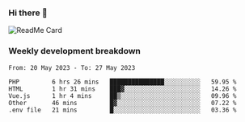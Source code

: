 ### Hi there 👋

<!--
**itzcy/itzcy** is a ✨ _special_ ✨ repository because its `README.md` (this file) appears on your GitHub profile.

Here are some ideas to get you started:

- 🔭 I’m currently working on ...
- 🌱 I’m currently learning ...
- 👯 I’m looking to collaborate on ...
- 🤔 I’m looking for help with ...
- 💬 Ask me about ...
- 📫 How to reach me: ...
- 😄 Pronouns: ...
- ⚡ Fun fact: ...
-->
![ReadMe Card](https://github-readme-stats.vercel.app/api?username=itzcy&show_icons=true&title_color=2d3198&icon_color=797cb8&text_color=24292e&bg_color=f6f8fa)

### Weekly development breakdown
<!--START_SECTION:waka-->

```text
From: 20 May 2023 - To: 27 May 2023

PHP         6 hrs 26 mins   ███████████████░░░░░░░░░░   59.95 %
HTML        1 hr 31 mins    ███▓░░░░░░░░░░░░░░░░░░░░░   14.26 %
Vue.js      1 hr 4 mins     ██▒░░░░░░░░░░░░░░░░░░░░░░   09.96 %
Other       46 mins         █▓░░░░░░░░░░░░░░░░░░░░░░░   07.22 %
.env file   21 mins         █░░░░░░░░░░░░░░░░░░░░░░░░   03.36 %
```

<!--END_SECTION:waka-->
